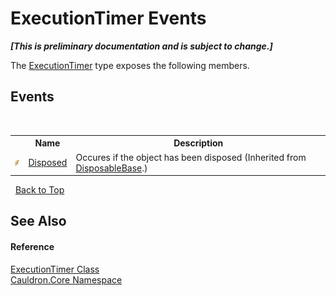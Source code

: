 # ExecutionTimer Events
 _**\[This is preliminary documentation and is subject to change.\]**_

The <a href="T_Cauldron_Core_ExecutionTimer">ExecutionTimer</a> type exposes the following members.


## Events
&nbsp;<table><tr><th></th><th>Name</th><th>Description</th></tr><tr><td>![Public event](media/pubevent.gif "Public event")</td><td><a href="E_Cauldron_Core_DisposableBase_Disposed">Disposed</a></td><td>
Occures if the object has been disposed
 (Inherited from <a href="T_Cauldron_Core_DisposableBase">DisposableBase</a>.)</td></tr></table>&nbsp;
<a href="#executiontimer-events">Back to Top</a>

## See Also


#### Reference
<a href="T_Cauldron_Core_ExecutionTimer">ExecutionTimer Class</a><br /><a href="N_Cauldron_Core">Cauldron.Core Namespace</a><br />